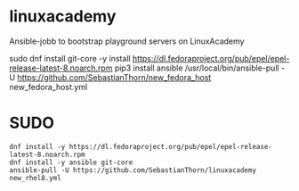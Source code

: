 # linuxacademy
Ansible-jobb to bootstrap playground servers on LinuxAcademy

sudo dnf install git-core -y
install https://dl.fedoraproject.org/pub/epel/epel-release-latest-8.noarch.rpm
pip3 install ansible
/usr/local/bin/ansible-pull -U https://github.com/SebastianThorn/new_fedora_host new_fedora_host.yml


# SUDO
```
dnf install -y https://dl.fedoraproject.org/pub/epel/epel-release-latest-8.noarch.rpm
dnf install -y ansible git-core
ansible-pull -U https://github.com/SebastianThorn/linuxacademy new_rhel8.yml
```

